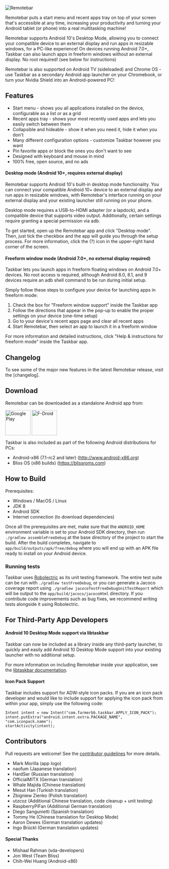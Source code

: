 ![Remotebar](http://i.imgur.com/gttRian.png)

Remotebar puts a start menu and recent apps tray on top of your screen that's accessible at any time, increasing your productivity and turning your Android tablet (or phone) into a real multitasking machine!

Remotebar supports Android 10's Desktop Mode, allowing you to connect your compatible device to an external display and run apps in resizable windows, for a PC-like experience!  On devices running Android 7.0+, Taskbar can also launch apps in freeform windows without an external display.  No root required!  (see below for instructions)

Remotebar is also supported on Android TV (sideloaded) and Chrome OS - use Taskbar as a secondary Android app launcher on your Chromebook, or turn your Nvidia Shield into an Android-powered PC!

## Features
* Start menu - shows you all applications installed on the device, configurable as a list or as a grid
* Recent apps tray - shows your most recently used apps and lets you easily switch between them
* Collapsible and hideable - show it when you need it, hide it when you don't
* Many different configuration options - customize Taskbar however you want
* Pin favorite apps or block the ones you don't want to see
* Designed with keyboard and mouse in mind
* 100% free, open source, and no ads

#### Desktop mode (Android 10+, requires external display)
Remotebar supports Android 10's built-in desktop mode functionality. You can connect your compatible Android 10+ device to an external display and run apps in resizable windows, with Remotebar's interface running on your external display and your existing launcher still running on your phone.

Desktop mode requires a USB-to-HDMI adapter (or a lapdock), and a compatible device that supports video output. Additionally, certain settings require granting a special permission via adb.

To get started, open up the Remotebar app and click "Desktop mode". Then, just tick the checkbox and the app will guide you through the setup process. For more information, click the (?) icon in the upper-right hand corner of the screen.

#### Freeform window mode (Android 7.0+, no external display required)
Taskbar lets you launch apps in freeform floating windows on Android 7.0+ devices.  No root access is required, although Android 8.0, 8.1, and 9 devices require an adb shell command to be run during initial setup.

Simply follow these steps to configure your device for launching apps in freeform mode:

1. Check the box for "Freeform window support" inside the Taskbar app
2. Follow the directions that appear in the pop-up to enable the proper settings on your device (one-time setup)
3. Go to your device's recent apps page and clear all recent apps
4. Start Remotebar, then select an app to launch it in a freeform window

For more information and detailed instructions, click "Help & instructions for freeform mode" inside the Taskbar app.

## Changelog
To see some of the major new features in the latest Remotebar release, visit the [changelog].

## Download
Remotebar can be downloaded as a standalone Android app from:

[<img src="https://play.google.com/intl/en_us/badges/images/generic/en_badge_web_generic.png"
      alt="Google Play"
      height="80"
      align="middle">](https://play.google.com/store/apps/details?id=com.farmerbb.taskbar)
[<img src="https://fdroid.gitlab.io/artwork/badge/get-it-on.png"
      alt="F-Droid"
      height="80"
      align="middle">](https://f-droid.org/packages)

Taskbar is also included as part of the following Android distributions for PCs:

* Android-x86 (7.1-rc2 and later) (http://www.android-x86.org)
* Bliss OS (x86 builds) (https://blissroms.com)

## How to Build
Prerequisites:
* Windows / MacOS / Linux
* JDK 8
* Android SDK
* Internet connection (to download dependencies)

Once all the prerequisites are met, make sure that the `ANDROID_HOME` environment variable is set to your Android SDK directory, then run `./gradlew assembleFreeDebug` at the base directory of the project to start the build. After the build completes, navigate to `app/build/outputs/apk/free/debug` where you will end up with an APK file ready to install on your Android device.

### Running tests

Taskbar uses [Robolectric](https://github.com/robolectric/robolectric) as its unit testing framework.  The entire test suite can be run with `./gradlew testFreeDebug`, or you can generate a Jacoco coverage report using `./gradlew jacocoTestFreeDebugUnitTestReport` which will be output to the `app/build/jacoco/jacocoHtml` directory.  If you contribute code improvements such as bug fixes, we recommend writing tests alongside it using Robolectric.

## For Third-Party App Developers

#### Android 10 Desktop Mode support via libtaskbar
Taskbar can now be included as a library inside any third-party launcher, to quickly and easily add Android 10 Desktop Mode support into your existing launcher with no additional setup.

For more information on including Remotebar inside your application, see the [libtaskbar documentation](https://github.com/farmerbb/libtaskbar/blob/master/README.md).

#### Icon Pack Support
Taskbar includes support for ADW-style icon packs.  If you are an icon pack developer and would like to include support for applying the icon pack from within your app, simply use the following code:

    Intent intent = new Intent("com.farmerbb.taskbar.APPLY_ICON_PACK");
    intent.putExtra("android.intent.extra.PACKAGE_NAME", "com.iconpack.name");
    startActivity(intent);

## Contributors

Pull requests are welcome!  See the [contributor guidelines](https://github.com/farmerbb/Taskbar/blob/master/CONTRIBUTING.md) for more details.

* Mark Morilla (app logo)
* naofum (Japanese translation)
* HardSer (Russian translation)
* OfficialMITX (German translation)
* Whale Majida (Chinese translation)
* Mesut Han (Turkish translation)
* Zbigniew Zienko (Polish translation)
* utzcoz (Additional Chinese translation, code cleanup + unit testing)
* RaspberryPiFan (Additional German translation)
* Diego Sangunietti (Spanish translation)
* Tommy He (Chinese translation for Desktop Mode)
* Aaron Dewes (German translation updates)
* Ingo Brückl (German translation updates)

#### Special Thanks
* Mishaal Rahman (xda-developers)
* Jon West (Team Bliss)
* Chih-Wei Huang (Android-x86)
